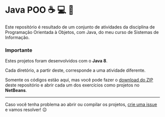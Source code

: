 # Java POO :coffee: :computer: :pencil:

Este repositório é resultado de um conjunto de atividades da disciplina de Programação Orientada à Objetos, com Java, do meu curso de Sistemas de Informação.

### Importante

Estes projetos foram desenvolvidos com o **Java 8**.

Cada diretório, a partir deste, corresponde a uma atividade diferente.

Somente os códigos estão aqui, mas você pode fazer o [download do ZIP](https://github.com/gabsprates/JavaPOO/archive/master.zip) deste repositório e abrir cada um dos exercícios como projetos no **NetBeans**.

---

Caso você tenha problema ao abrir ou compilar os projetos, [crie uma issue](https://github.com/gabsprates/JavaPOO/issues) e vamos resolver! :wink:
